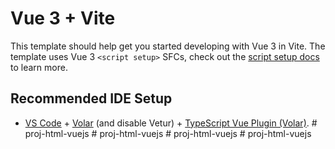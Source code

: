 # Vue 3 + Vite

This template should help get you started developing with Vue 3 in Vite. The template uses Vue 3 `<script setup>` SFCs, check out the [script setup docs](https://v3.vuejs.org/api/sfc-script-setup.html#sfc-script-setup) to learn more.

## Recommended IDE Setup

- [VS Code](https://code.visualstudio.com/) + [Volar](https://marketplace.visualstudio.com/items?itemName=Vue.volar) (and disable Vetur) + [TypeScript Vue Plugin (Volar)](https://marketplace.visualstudio.com/items?itemName=Vue.vscode-typescript-vue-plugin).
#   p r o j - h t m l - v u e j s  
 #   p r o j - h t m l - v u e j s  
 #   p r o j - h t m l - v u e j s  
 #   p r o j - h t m l - v u e j s  
 